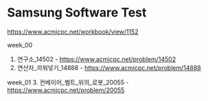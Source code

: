 # Samsung Software Test

https://www.acmicpc.net/workbook/view/1152

week_00
1. 연구소_14502 - https://www.acmicpc.net/problem/14502
2. 연산자_끼워넣기_14888 - https://www.acmicpc.net/problem/14888
   
week_01
3. 컨베이어_벨트_위의_로봇_20055 - https://www.acmicpc.net/problem/20055
